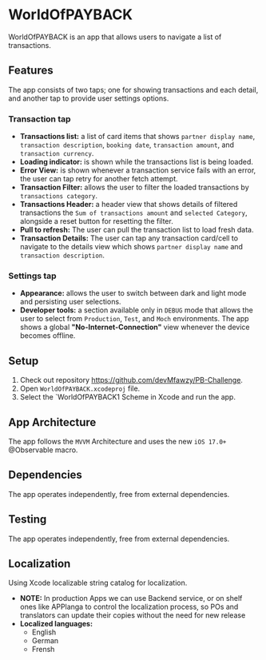 # WorldOfPAYBACK
 WorldOfPAYBACK is an app that allows users to navigate a list of transactions.

## Features
The app consists of two taps; one for showing transactions and each detail, and another tap to provide user settings options.
### Transaction tap
- **Transactions list:** a list of card items that shows `partner display name`, `transaction description`, `booking date`,  `transaction amount`, and `transaction currency`.
- **Loading indicator:** is shown while the transactions list is being loaded.
- **Error View:** is shown whenever a transaction service fails with an error, the user can tap retry for another fetch attempt.  
- **Transaction Filter:** allows the user to filter the loaded transactions by `transactions category`.
- **Transactions Header:** a header view that shows details of filtered transactions the `Sum of transactions amount` and `selected Category`, alongside a reset button for resetting the filter.
- **Pull to refresh:** The user can pull the transaction list to load fresh data.
- **Transaction Details:** The user can tap any transaction card/cell to navigate to the details view which shows `partner display name` and `transaction description`.
### Settings tap
- **Appearance:** allows the user to switch between dark and light mode and persisting user selections.
- **Developer tools:** a section available only in `DEBUG` mode that allows the user to select from `Production`, `Test`, and `Moch` environments.
The app shows a global **"No-Internet-Connection"** view whenever the device becomes offline.

## Setup
1. Check out repository https://github.com/devMfawzy/PB-Challenge.
1. Open `WorldOfPAYBACK.xcodeproj` file.
1. Select the `WorldOfPAYBACK1 Scheme in Xcode and run the app.

## App Architecture
The app follows the `MVVM` Architecture and uses the new `iOS 17.0+` @Observable macro.

## Dependencies
The app operates independently, free from external dependencies.

## Testing
The app operates independently, free from external dependencies.

## Localization
Using Xcode localizable string catalog for localization.
 - **NOTE:** In production Apps we can use Backend service, or on shelf ones like APPlanga to control the localization process, so POs and translators can update their copies without the need for new release
 - **Localized languages:**
   - English
   - German
   - Frensh









